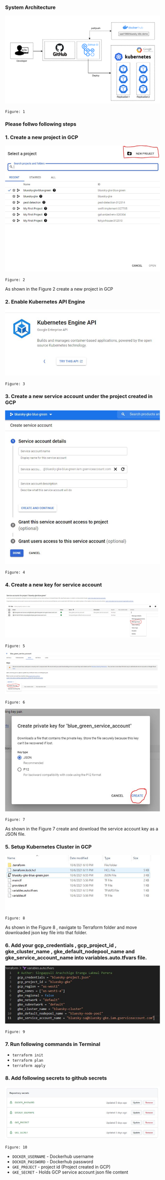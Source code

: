 ### System Architecture

![alt text](./images/architecture.JPG)

`Figure: 1`

### Please follwo following steps 

### 1. Create a new project in GCP

![alt text](./images/create_new_project.JPG)

`Figure: 2`

As shown in the Figure 2 create a new project in GCP

### 2. Enable Kubernetes API Engine

![alt text](./images/Kubernetes_API_Engine.JPG)

`Figure: 3`


### 3. Create a new service account under the project created in GCP

![alt text](./images/create_service_account.JPG)

`Figure: 4`

### 4. Create a new key for service account

![alt text](./images/create_new_key.JPG)

`Figure: 5`

![alt text](./images/create_new_key_1.JPG)

`Figure: 6`

![alt text](./images/create_new_key_2.JPG)

`Figure: 7`

As shown in the Figure 7 create and download the service account key as a JSON file.

### 5. Setup Kubernetes Cluster in GCP 

![alt text](./images/terraform_folder.JPG)

`Figure: 8`

As shown in the Figure 8 , navigate to Terraform folder and move downloaded json key file into that folder.


### 6. Add your gcp_credentials , gcp_project_id , gke_cluster_name , gke_default_nodepool_name and gke_service_account_name into variables.auto.tfvars file.

![alt text](./images/setup_variable_values_in_terraform.JPG)

`Figure: 9`

### 7. Run following commands in Terminal

- `terraform init`
- `terraform plan`
- `terraform apply`

### 8. Add following secrets to github secrets

![alt text](./images/github_secrets.JPG)

`Figure: 10`

- `DOCKER_USERNAME` - Dockerhub username
- `DOCKER_PASSWORD` - Dockerhub password
- `GKE_PROJECT` - project id (Project created in GCP)
- `GKE_SECRET`  - Holds GCP service account json file content